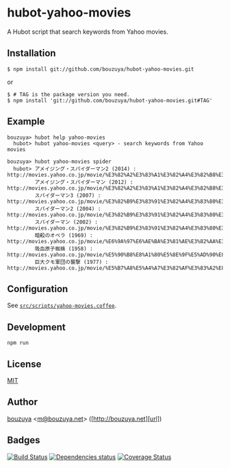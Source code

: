 # hubot-yahoo-movies

A Hubot script that search keywords from Yahoo movies.

## Installation

    $ npm install git://github.com/bouzuya/hubot-yahoo-movies.git

or

    $ # TAG is the package version you need.
    $ npm install 'git://github.com/bouzuya/hubot-yahoo-movies.git#TAG'

## Example

    bouzuya> hubot help yahoo-movies
      hubot> hubot yahoo-movies <query> - search keywords from Yahoo movies

    bouzuya> hubot yahoo-movies spider
      hubot> アメイジング・スパイダーマン2 (2014) : http://movies.yahoo.co.jp/movie/%E3%82%A2%E3%83%A1%E3%82%A4%E3%82%B8%E3%83%B3%E3%82%B0%E3%83%BB%E3%82%B9%E3%83%91%E3%82%A4%E3%83%80%E3%83%BC%E3%83%9E%E3%83%B32/347722/
             アメイジング・スパイダーマン (2012) : http://movies.yahoo.co.jp/movie/%E3%82%A2%E3%83%A1%E3%82%A4%E3%82%B8%E3%83%B3%E3%82%B0%E3%83%BB%E3%82%B9%E3%83%91%E3%82%A4%E3%83%80%E3%83%BC%E3%83%9E%E3%83%B3/340403/
             スパイダーマン3 (2007) : http://movies.yahoo.co.jp/movie/%E3%82%B9%E3%83%91%E3%82%A4%E3%83%80%E3%83%BC%E3%83%9E%E3%83%B33/325627/
             スパイダーマン2 (2004) : http://movies.yahoo.co.jp/movie/%E3%82%B9%E3%83%91%E3%82%A4%E3%83%80%E3%83%BC%E3%83%9E%E3%83%B32/319039/
             スパイダーマン (2002) : http://movies.yahoo.co.jp/movie/%E3%82%B9%E3%83%91%E3%82%A4%E3%83%80%E3%83%BC%E3%83%9E%E3%83%B3/234686/
             暗殺のオペラ (1969) : http://movies.yahoo.co.jp/movie/%E6%9A%97%E6%AE%BA%E3%81%AE%E3%82%AA%E3%83%9A%E3%83%A9/1608/
             吸血原子蜘蛛 (1958) : http://movies.yahoo.co.jp/movie/%E5%90%B8%E8%A1%80%E5%8E%9F%E5%AD%90%E8%9C%98%E8%9B%9B/5632/
             巨大クモ軍団の襲撃 (1977) : http://movies.yahoo.co.jp/movie/%E5%B7%A8%E5%A4%A7%E3%82%AF%E3%83%A2%E8%BB%8D%E5%9B%A3%E3%81%AE%E8%A5%B2%E6%92%83/5877/

## Configuration

See [`src/scripts/yahoo-movies.coffee`](src/scripts/yahoo-movies.coffee).

## Development

`npm run`

## License

[MIT](LICENSE)

## Author

[bouzuya][user] &lt;[m@bouzuya.net][mail]&gt; ([http://bouzuya.net][url])

## Badges

[![Build Status][travis-badge]][travis]
[![Dependencies status][david-dm-badge]][david-dm]
[![Coverage Status][coveralls-badge]][coveralls]

[travis]: https://travis-ci.org/bouzuya/hubot-yahoo-movies
[travis-badge]: https://travis-ci.org/bouzuya/hubot-yahoo-movies.svg?branch=master
[david-dm]: https://david-dm.org/bouzuya/hubot-yahoo-movies
[david-dm-badge]: https://david-dm.org/bouzuya/hubot-yahoo-movies.png
[coveralls]: https://coveralls.io/r/bouzuya/hubot-yahoo-movies
[coveralls-badge]: https://img.shields.io/coveralls/bouzuya/hubot-yahoo-movies.svg
[user]: https://github.com/bouzuya
[mail]: mailto:m@bouzuya.net
[url]: http://bouzuya.net
